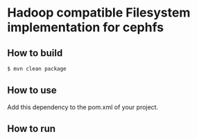 # Hadoop compatible Filesystem implementation for cephfs

## How to build

```bash
$ mvn clean package
```

## How to use

Add this dependency to the pom.xml of your project.

## How to run
